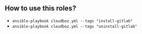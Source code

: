 ## How to use this roles?
- `ansible-playbook cloudboz.yml --tags "install-gitlab"`
- `ansible-playbook cloudboz.yml --tags "uninstall-gitlab"`